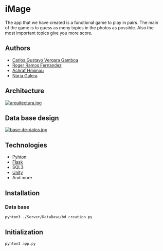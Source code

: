 # iMage
The app that we have created is a functional game to play in pairs. The main of the game is to guess as meny topics in the photos as possible. Also the most important topics give you more score.

## Authors

* [Carlos Gustavo Vergara Gamboa](https://github.com/Gustavove/)
* [Roger Ramos Fernandez](https://github.com/ramsoG)
* [Achraf Hmimou](https://github.com/aacraf)
* [Núria Galera](https://github.com/nurietta1511)

## Architecture

[![arquitectura.jpg](https://i.postimg.cc/xT5cZBGH/arquitectura.jpg)](https://postimg.cc/3dy84ScJ)

## Data base design

[![base-de-datos.jpg](https://i.postimg.cc/D0mFt5f1/base-de-datos.jpg)](https://postimg.cc/0KgLSYwN)

## Technologies

* [Pyhton](https://www.python.org/downloads/)
* [Flask](https://flask.palletsprojects.com/en/2.1.x/)
* SQL3
* [Unity](https://unity.com/es)
* And more

## Installation


### Data base

```bash
pyhton3 ./Server/DataBase/bd_creation.py
```

## Initialization

```bash
pyhton3 app.py
```
